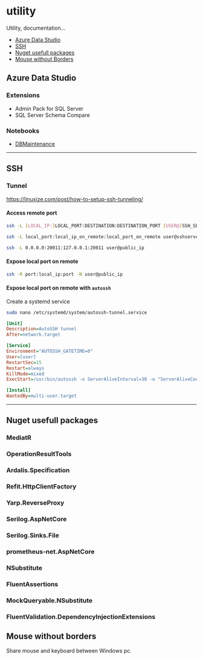 # utility
Utility, documentation...

- [Azure Data Studio](#azure-data-studio)
- [SSH](#ssh)
- [Nuget usefull packages](#nuget-usefull-packages)
- [Mouse without Borders](#mouse-without-borders)


## Azure Data Studio

### Extensions

- Admin Pack for SQL Server
- SQL Server Schema Compare

### Notebooks
- [DBMaintenance](DBMaintenance.ipynb)


<hr>

## SSH

### Tunnel
https://linuxize.com/post/how-to-setup-ssh-tunneling/

#### Access remote port
~~~bash
ssh -L [LOCAL_IP:]LOCAL_PORT:DESTINATION:DESTINATION_PORT [USER@]SSH_SERVER

ssh -L local_port:local_ip_on_remote:local_port_on_remote user@sshserver

ssh -L 0.0.0.0:20011:127.0.0.1:20011 user@public_ip
~~~

#### Expose local port on remote

~~~bash
ssh -R port:local_ip:port -N user@public_ip
~~~

#### Expose local port on remote with `autossh`

Create a systemd service

~~~bash
sudo nano /etc/systemd/system/autossh-tunnel.service
~~~

~~~ini
[Unit]
Description=AutoSSH tunnel
After=network.target

[Service]
Environment="AUTOSSH_GATETIME=0"
User=[user]
RestartSec=15
Restart=always
KillMode=mixed
ExecStart=/usr/bin/autossh -o ServerAliveInterval=30 -o "ServerAliveCountMax 3" -M 0 -o ExitOnForwardFailure=yes -R port:local_ip:port -N user@public_ip

[Install]
WantedBy=multi-user.target
~~~

<hr>

## Nuget usefull packages

### MediatR

### OperationResultTools

### Ardalis.Specification

### Refit.HttpClientFactory

### Yarp.ReverseProxy

### Serilog.AspNetCore

### Serilog.Sinks.File

### prometheus-net.AspNetCore

### NSubstitute

### FluentAssertions

### MockQueryable.NSubstitute

### FluentValidation.DependencyInjectionExtensions


## Mouse without borders

Share mouse and keyboard between Windows pc.
